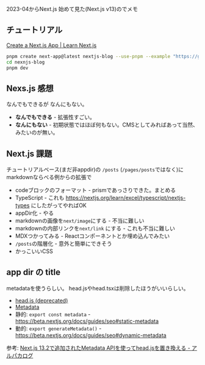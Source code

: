 2023-04からNext.js 始めて見た(Next.js v13)のでメモ

## チュートリアル

[Create a Next.js App | Learn Next.js](https://nextjs.org/learn/basics/create-nextjs-app)

```bash
pnpm create next-app@latest nextjs-blog --use-pnpm --example "https://github.com/vercel/next-learn/tree/master/basics/learn-starter"
cd nexnjs-blog
pnpm dev
```

## Nexs.js 感想

なんでもできるが
なんにもない。

- **なんでもできる** - 拡張性すごい。
- **なんにもない** - 初期状態ではほぼ何もない。CMSとしてみればあって当然、みたいのが無い。


## Next.js 課題

チュートリアルベース(まだ非appdir)の
`/posts` (`/pages/posts`ではなく)にmarkdownならべる例からの拡張で

- codeブロックのフォーマット - prismであっさりできた。まとめる
- TypeScript - これも https://nextjs.org/learn/excel/typescript/nextjs-types にしたがってやればOK
- appDir化 - やる
- markdownの画像を`next/image`にする - 不当に難しい
- markdownの内部リンクを`next/link` にする - これも不当に難しい
- MDXつかってみる - Reactコンポーネントとか埋め込んでみたい
- `/posts`の階層化 - 意外と簡単にできそう
- かっこいいCSS

## app dir の title

metadataを使うらしい。
head.jsやhead.tsxは削除したほうがいいらしい。

- [head\.js \(deprecated\)](https://beta.nextjs.org/docs/api-reference/file-conventions/head)
- [Metadata](https://beta.nextjs.org/docs/api-reference/metadata)
- 静的: `export const metadata` - https://beta.nextjs.org/docs/guides/seo#static-metadata
- 動的: `export generateMetadata()` - https://beta.nextjs.org/docs/guides/seo#dynamic-metadata

参考: [Next.js 13.2で追加されたMetadata APIを使ってhead.jsを置き換える - アルパカログ](https://alpacat.com/blog/nextjs132-metadata-api/)
